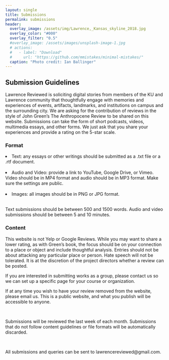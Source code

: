 ```yaml
---
layout: single
title: Submissions
permalink: submissions
header:
  overlay_image: /assets/img/Lawrence,_Kansas_skyline_2018.jpg
  overlay_color: "#000"
  overlay_filter: "0.5"
  #overlay_image: /assets/images/unsplash-image-1.jpg
  # actions:
  #   - label: "Download"
  #     url: "https://github.com/mmistakes/minimal-mistakes/"
  caption: "Photo credit: Ian Ballinger"
---
```

<h2>Submission Guidelines</h2>

Lawrence Reviewed is soliciting digital stories from members of the KU and Lawrence community that thoughtfully engage with memories and experiences of events, artifacts, landmarks, and institutions on campus and the surrounding city. We are asking for the contribution of reviews in the style of John Green’s The Anthropocene Review to be shared on this website. Submissions can take the form of short podcasts, videos, multimedia essays, and other forms. We just ask that you share your experiences and provide a rating on the 5-star scale. 

<h3>Format</h3>

<li>Text: any essays or other writings should be submitted as a .txt file or a .rtf document.</li>
<br>
<li>Audio and Video: provide a link to YouTube, Google Drive, or Vimeo. Video should be in MP4 format and audio should be in MP3 format. Make sure the settings are public.</li>
<br>
<li>Images: all images should be in PNG or JPG format.</li>
<br>

Text submissions should be between 500 and 1500 words. Audio and video submissions should be between 5 and 10 minutes.

<h3>Content</h3>

This website is not Yelp or Google Reviews. While you may want to share a lower rating, as with Green’s book, the focus should be on your connection to a place or object and include thoughtful analysis. Entries should not be about attacking any particular place or person. Hate speech will not be tolerated. It is at the discretion of the project directors whether a review can be posted. 
<br>

If you are interested in submitting works as a group, please contact us so we can set up a specific page for your course or organization.

<Policies>  

<p>If at any time you wish to have your review removed from the website, please email us. This is a public website, and what you publish will be accessible to anyone.</p> 
<br>

<p>Submissions will be reviewed the last week of each month. Submissions that do not follow content guidelines or file formats will be automatically discarded.</p>
<br>

<p>All submissions and queries can be sent to lawrencereviewed@gmail.com.</p>